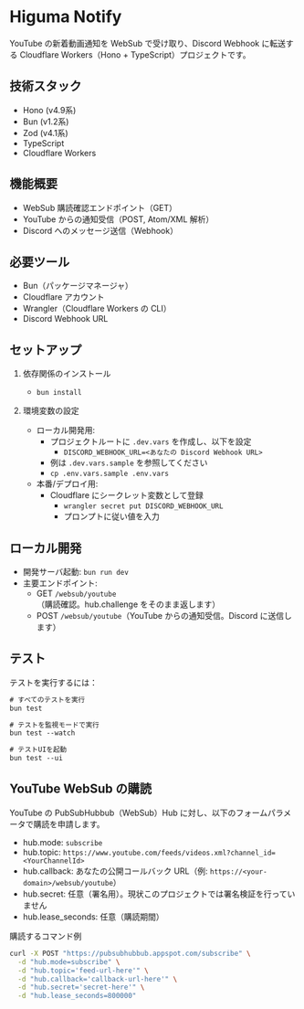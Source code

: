 # Higuma Notify

YouTube の新着動画通知を WebSub で受け取り、Discord Webhook に転送する Cloudflare Workers（Hono + TypeScript）プロジェクトです。

## 技術スタック

- Hono (v4.9系)
- Bun (v1.2系)
- Zod (v4.1系)
- TypeScript
- Cloudflare Workers

## 機能概要

- WebSub 購読確認エンドポイント（GET）
- YouTube からの通知受信（POST, Atom/XML 解析）
- Discord へのメッセージ送信（Webhook）

## 必要ツール

- Bun（パッケージマネージャ）
- Cloudflare アカウント
- Wrangler（Cloudflare Workers の CLI）
- Discord Webhook URL

## セットアップ

1. 依存関係のインストール
   - `bun install`

2. 環境変数の設定
   - ローカル開発用:
     - プロジェクトルートに `.dev.vars` を作成し、以下を設定
       - `DISCORD_WEBHOOK_URL=<あなたの Discord Webhook URL>`
     - 例は `.dev.vars.sample` を参照してください
     - `cp .env.vars.sample .env.vars`
   - 本番/デプロイ用:
     - Cloudflare にシークレット変数として登録
       - `wrangler secret put DISCORD_WEBHOOK_URL`
       - プロンプトに従い値を入力

## ローカル開発

- 開発サーバ起動: `bun run dev`
- 主要エンドポイント:
  - GET `/websub/youtube`（購読確認。hub.challenge をそのまま返します）
  - POST `/websub/youtube`（YouTube からの通知受信。Discord に送信します）

## テスト

テストを実行するには：

```txt
# すべてのテストを実行
bun test

# テストを監視モードで実行
bun test --watch

# テストUIを起動
bun test --ui
```

## YouTube WebSub の購読

YouTube の PubSubHubbub（WebSub）Hub に対し、以下のフォームパラメータで購読を申請します。

- hub.mode: `subscribe`
- hub.topic: `https://www.youtube.com/feeds/videos.xml?channel_id=<YourChannelId>`
- hub.callback: あなたの公開コールバック URL（例: `https://<your-domain>/websub/youtube`）
- hub.secret: 任意（署名用）。現状このプロジェクトでは署名検証を行っていません
- hub.lease_seconds: 任意（購読期間）

購読するコマンド例
```bash
curl -X POST "https://pubsubhubbub.appspot.com/subscribe" \
  -d "hub.mode=subscribe" \
  -d "hub.topic='feed-url-here'" \
  -d "hub.callback='callback-url-here'" \
  -d "hub.secret='secret-here'" \
  -d "hub.lease_seconds=800000"
```
